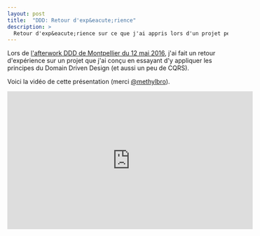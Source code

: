 ```yaml
---
layout: post
title:  "DDD: Retour d'exp&eacute;rience"
description: >
  Retour d'exp&eacute;rience sur ce que j'ai appris lors d'un projet perso fait en Symfony et en Domain driven design
---
```


Lors de [l'afterwork DDD de Montpellier du 12 mai 2016](http://www.meetup.com/fr-FR/Montpellier-PHP-Meetup/events/230168534/), j'ai fait un retour d'exp&eacute;rience sur un projet que j'ai conçu en essayant d'y appliquer les principes du Domain Driven Design (et aussi un peu de CQRS).

Voici la vid&eacute;o de cette pr&eacute;sentation (merci [@methylbro](https://twitter.com/methylbro)).

<iframe width="560" height="315" src="https://www.youtube.com/embed/eJlG10m4hJc" frameborder="0" allowfullscreen></iframe>


